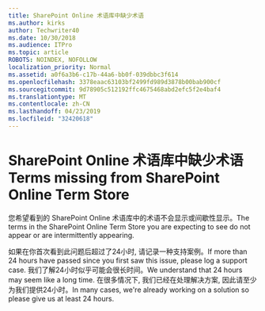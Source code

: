 ```yaml
---
title: SharePoint Online 术语库中缺少术语
ms.author: kirks
author: Techwriter40
ms.date: 10/30/2018
ms.audience: ITPro
ms.topic: article
ROBOTS: NOINDEX, NOFOLLOW
localization_priority: Normal
ms.assetid: a0f6a3b6-c17b-44a6-bb0f-039dbbc3f614
ms.openlocfilehash: 3378eaac63103bf2499fd989d3878b00bab900cf
ms.sourcegitcommit: 9d78905c512192ffc4675468abd2efc5f2e4baf4
ms.translationtype: MT
ms.contentlocale: zh-CN
ms.lasthandoff: 04/23/2019
ms.locfileid: "32420618"
---
```

# <a name="terms-missing-from-sharepoint-online-term-store"></a><span data-ttu-id="805a3-102">SharePoint Online 术语库中缺少术语</span><span class="sxs-lookup"><span data-stu-id="805a3-102">Terms missing from SharePoint Online Term Store</span></span>

<span data-ttu-id="805a3-103">您希望看到的 SharePoint Online 术语库中的术语不会显示或间歇性显示。</span><span class="sxs-lookup"><span data-stu-id="805a3-103">The terms in the SharePoint Online Term Store you are expecting to see do not appear or are intermittently appearing.</span></span>
  
<span data-ttu-id="805a3-104">如果在你首次看到此问题后超过了24小时, 请记录一种支持案例。</span><span class="sxs-lookup"><span data-stu-id="805a3-104">If more than 24 hours have passed since you first saw this issue, please log a support case.</span></span> <span data-ttu-id="805a3-105">我们了解24小时似乎可能会很长时间。</span><span class="sxs-lookup"><span data-stu-id="805a3-105">We understand that 24 hours may seem like a long time.</span></span> <span data-ttu-id="805a3-106">在很多情况下, 我们已经在处理解决方案, 因此请至少为我们提供24小时。</span><span class="sxs-lookup"><span data-stu-id="805a3-106">In many cases, we're already working on a solution so please give us at least 24 hours.</span></span>
  

